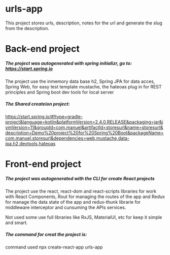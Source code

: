 # urls-app
This project stores urls, description, notes for the url and generate the slug from the description.

# Back-end project
##### The project was autogenerated with spring initializr, go to: https://start.spring.io

The project use the inmemory data base h2, Spring JPA for data acces, Spring Web, for easy test template mustache, the hateoas plug in for REST principles and Spring boot dev tools for local server

##### The Shared createion project:
https://start.spring.io/#!type=gradle-project&language=kotlin&platformVersion=2.4.0.RELEASE&packaging=jar&jvmVersion=11&groupId=com.manuel&artifactId=storesurl&name=storesurl&description=Demo%20project%20for%20Spring%20Boot&packageName=com.manuel.storesurl&dependencies=web,mustache,data-jpa,h2,devtools,hateoas



# Front-end project
##### The project was autogenerated with the CLI for create React projects

The project use the react, react-dom and react-scripts libraries for work with React Components, Rout for managing the routes of the app and Redux for manage the data state of the app and redux-thunk librarie for middleware interceptor and cunsuming the APIs services.

Not used some use full libraries like RxJS, MaterialUI, etc for keep it simple and smart.

##### The command for creat the project is: 
command used npx create-react-app urls-app
